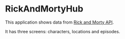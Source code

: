 # RickAndMortyHub
This application shows data from [Rick and Morty API](https://rickandmortyapi.com/).

It has three screens: characters, locations and episodes.
